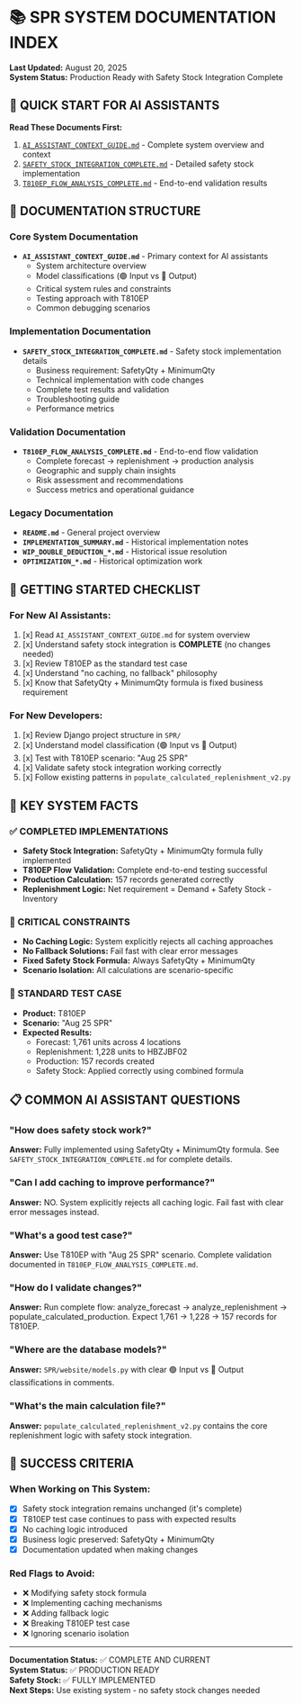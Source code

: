 # 📚 SPR SYSTEM DOCUMENTATION INDEX

**Last Updated:** August 20, 2025  
**System Status:** Production Ready with Safety Stock Integration Complete

## 🎯 QUICK START FOR AI ASSISTANTS

**Read These Documents First:**
1. [`AI_ASSISTANT_CONTEXT_GUIDE.md`](./AI_ASSISTANT_CONTEXT_GUIDE.md) - Complete system overview and context
2. [`SAFETY_STOCK_INTEGRATION_COMPLETE.md`](./SAFETY_STOCK_INTEGRATION_COMPLETE.md) - Detailed safety stock implementation  
3. [`T810EP_FLOW_ANALYSIS_COMPLETE.md`](./T810EP_FLOW_ANALYSIS_COMPLETE.md) - End-to-end validation results

## 📁 DOCUMENTATION STRUCTURE

### Core System Documentation
- **`AI_ASSISTANT_CONTEXT_GUIDE.md`** - Primary context for AI assistants
  - System architecture overview
  - Model classifications (🟢 Input vs 🔴 Output)
  - Critical system rules and constraints
  - Testing approach with T810EP
  - Common debugging scenarios

### Implementation Documentation  
- **`SAFETY_STOCK_INTEGRATION_COMPLETE.md`** - Safety stock implementation details
  - Business requirement: SafetyQty + MinimumQty
  - Technical implementation with code changes
  - Complete test results and validation
  - Troubleshooting guide
  - Performance metrics

### Validation Documentation
- **`T810EP_FLOW_ANALYSIS_COMPLETE.md`** - End-to-end flow validation
  - Complete forecast → replenishment → production analysis
  - Geographic and supply chain insights
  - Risk assessment and recommendations
  - Success metrics and operational guidance

### Legacy Documentation  
- **`README.md`** - General project overview
- **`IMPLEMENTATION_SUMMARY.md`** - Historical implementation notes
- **`WIP_DOUBLE_DEDUCTION_*.md`** - Historical issue resolution
- **`OPTIMIZATION_*.md`** - Historical optimization work

## 🚀 GETTING STARTED CHECKLIST

### For New AI Assistants:
1. [x] Read `AI_ASSISTANT_CONTEXT_GUIDE.md` for system overview
2. [x] Understand safety stock integration is **COMPLETE** (no changes needed)
3. [x] Review T810EP as the standard test case
4. [x] Understand "no caching, no fallback" philosophy
5. [x] Know that SafetyQty + MinimumQty formula is fixed business requirement

### For New Developers:
1. [x] Review Django project structure in `SPR/`
2. [x] Understand model classification (🟢 Input vs 🔴 Output)
3. [x] Test with T810EP scenario: "Aug 25 SPR"
4. [x] Validate safety stock integration working correctly
5. [x] Follow existing patterns in `populate_calculated_replenishment_v2.py`

## 🎯 KEY SYSTEM FACTS

### ✅ COMPLETED IMPLEMENTATIONS
- **Safety Stock Integration:** SafetyQty + MinimumQty formula fully implemented
- **T810EP Flow Validation:** Complete end-to-end testing successful
- **Production Calculation:** 157 records generated correctly
- **Replenishment Logic:** Net requirement = Demand + Safety Stock - Inventory

### 🚨 CRITICAL CONSTRAINTS
- **No Caching Logic:** System explicitly rejects all caching approaches
- **No Fallback Solutions:** Fail fast with clear error messages
- **Fixed Safety Stock Formula:** Always SafetyQty + MinimumQty
- **Scenario Isolation:** All calculations are scenario-specific

### 🔧 STANDARD TEST CASE
- **Product:** T810EP
- **Scenario:** "Aug 25 SPR"  
- **Expected Results:**
  - Forecast: 1,761 units across 4 locations
  - Replenishment: 1,228 units to HBZJBF02
  - Production: 157 records created
  - Safety Stock: Applied correctly using combined formula

## 📋 COMMON AI ASSISTANT QUESTIONS

### "How does safety stock work?"
**Answer:** Fully implemented using SafetyQty + MinimumQty formula. See `SAFETY_STOCK_INTEGRATION_COMPLETE.md` for complete details.

### "Can I add caching to improve performance?"
**Answer:** NO. System explicitly rejects all caching logic. Fail fast with clear error messages instead.

### "What's a good test case?"
**Answer:** Use T810EP with "Aug 25 SPR" scenario. Complete validation documented in `T810EP_FLOW_ANALYSIS_COMPLETE.md`.

### "How do I validate changes?"
**Answer:** Run complete flow: analyze_forecast → analyze_replenishment → populate_calculated_production. Expect 1,761 → 1,228 → 157 records for T810EP.

### "Where are the database models?"
**Answer:** `SPR/website/models.py` with clear 🟢 Input vs 🔴 Output classifications in comments.

### "What's the main calculation file?"
**Answer:** `populate_calculated_replenishment_v2.py` contains the core replenishment logic with safety stock integration.

## 🎯 SUCCESS CRITERIA

### When Working on This System:
- [x] Safety stock integration remains unchanged (it's complete)
- [x] T810EP test case continues to pass with expected results
- [x] No caching logic introduced
- [x] Business logic preserved: SafetyQty + MinimumQty
- [x] Documentation updated when making changes

### Red Flags to Avoid:
- ❌ Modifying safety stock formula  
- ❌ Implementing caching mechanisms
- ❌ Adding fallback logic
- ❌ Breaking T810EP test case
- ❌ Ignoring scenario isolation

---

**Documentation Status:** ✅ COMPLETE AND CURRENT  
**System Status:** ✅ PRODUCTION READY  
**Safety Stock:** ✅ FULLY IMPLEMENTED  
**Next Steps:** Use existing system - no safety stock changes needed

